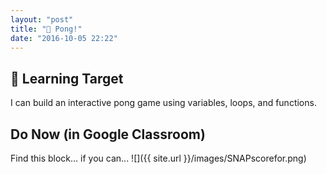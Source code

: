 ```yaml
---
layout: "post"
title: "🏓 Pong!"
date: "2016-10-05 22:22"
---
```


## 🎯 Learning Target
I can build an interactive pong game using variables, loops, and functions.

## Do Now (in Google Classroom)
Find this block… if you can...
![]({{ site.url }}/images/SNAPscorefor.png)

